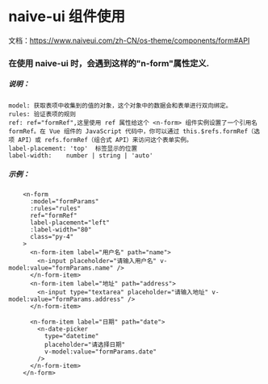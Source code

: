 # naive-ui 组件使用
文档：https://www.naiveui.com/zh-CN/os-theme/components/form#API

### 在使用 naive-ui 时，会遇到这样的"n-form"属性定义.
##### 说明：
    model: 获取表项中收集到的值的对象，这个对象中的数据会和表单进行双向绑定。
    rules: 验证表项的规则
    ref: ref="formRef",这里使用 ref 属性给这个 <n-form> 组件实例设置了一个引用名 formRef。在 Vue 组件的 JavaScript 代码中，你可以通过 this.$refs.formRef（选项 API）或 refs.formRef（组合式 API）来访问这个表单实例。
    label-placement: 'top'	标签显示的位置
    label-width:	number | string | 'auto'
##### 示例：
```
    <n-form
      :model="formParams"
      :rules="rules"
      ref="formRef"
      label-placement="left"
      :label-width="80"
      class="py-4"
    >
      <n-form-item label="用户名" path="name">
        <n-input placeholder="请输入用户名" v-model:value="formParams.name" />
      </n-form-item>
      <n-form-item label="地址" path="address">
        <n-input type="textarea" placeholder="请输入地址" v-model:value="formParams.address" />
      </n-form-item>

      <n-form-item label="日期" path="date">
        <n-date-picker
          type="datetime"
          placeholder="请选择日期"
          v-model:value="formParams.date"
        />
      </n-form-item>
    </n-form>

```

